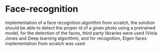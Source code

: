 # Face-recognition 
implementation of a face recognition algorithm from scratch, the solution should be able to detect the proper id of a given photo using a pretrained model, for the detection of
the faces, third party libraries were used (Viola Jones and Deep learning algorithm), and for recognition, Eigen faces implementation from scratch was used
